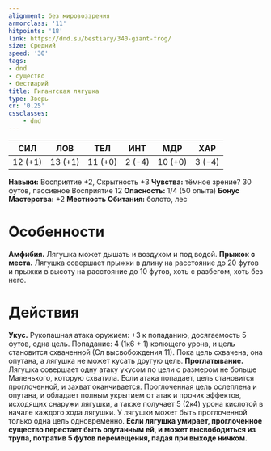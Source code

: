 ```yaml
---
alignment: без мировоззрения
armorclass: '11'
hitpoints: '18'
link: https://dnd.su/bestiary/340-giant-frog/
size: Средний
speed: '30'
tags:
- dnd
- существо
- бестиарий
title: Гигантская лягушка
type: Зверь
cr: '0.25'
cssclasses:
    - dnd
---
```



| СИЛ | ЛОВ | ТЕЛ | ИНТ | МДР | ХАР |
|---|---|---|---|---|---|
| 12 (+1) | 13 (+1) | 11 (+0) | 2 (-4) | 10 (+0) | 3 (-4) |
**Навыки:** Восприятие +2, Скрытность +3
**Чувства:** тёмное зрение? 30 футов, пассивное Восприятие 12
**Опасность:** 1/4 (50 опыта)
**Бонус Мастерства:** +2
**Местность Обитания:** болото, лес


# Особенности
**Амфибия.** Лягушка может дышать и воздухом и под водой.
**Прыжок с места.** Лягушка совершает прыжки в длину на расстояние до 20 футов и прыжки в высоту на расстояние до 10 футов, хоть с разбегом, хоть без него.


# Действия
**Укус.** Рукопашная атака оружием: +3 к попаданию, досягаемость 5 футов, одна цель. Попадание: 4 (1к6 + 1) колющего урона, и цель становится схваченной (Сл высвобождения 11). Пока цель схвачена, она опутана, а лягушка не может кусать другую цель.
**Проглатывание.** Лягушка совершает одну атаку укусом по цели с размером не больше Маленького, которую схватила. Если атака попадает, цель становится проглоченной, и захват оканчивается. Проглоченная цель ослеплена и опутана, и обладает полным укрытием от атак и прочих эффектов, исходящих снаружи лягушки, а также получает 5 (2к4) урона кислотой в начале каждого хода лягушки. У лягушки может быть проглоченной только одна цель одновременно.
**Если лягушка умирает, проглоченное существо перестает быть опутанным ей, и может высвободиться из трупа, потратив 5 футов перемещения, падая при выходе ничком.**